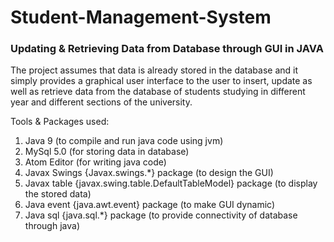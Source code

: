 # Student-Management-System
### Updating & Retrieving Data from Database through GUI in JAVA

The project assumes that data is already stored in the database and 
it simply provides a graphical user interface to the user to insert, 
update as well as retrieve data from the database of students 
studying in different year and different sections of the university.

Tools & Packages used:  
1. Java 9 (to compile and run java code using jvm)
2. MySql 5.0 (for storing data in database)
3. Atom Editor (for writing java code)
4. Javax Swings {Javax.swings.*} package (to design the GUI)
5. Javax table {javax.swing.table.DefaultTableModel} package (to display the stored data)
6. Java event {java.awt.event} package (to make GUI dynamic)
7. Java sql {java.sql.*} package (to provide connectivity of database through java)
